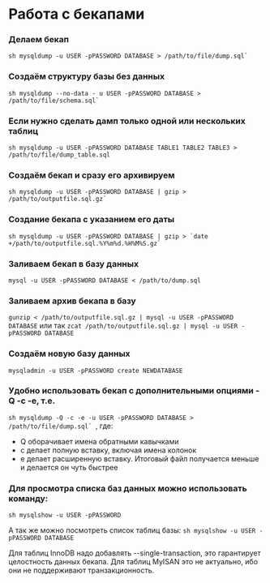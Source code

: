 Работа с бекапами
================

### Делаем бекап
```sh mysqldump -u USER -pPASSWORD DATABASE > /path/to/file/dump.sql` ```

### Создаём структуру базы без данных
```sh mysqldump --no-data - u USER -pPASSWORD DATABASE > /path/to/file/schema.sql` ```

### Если нужно сделать дамп только одной или нескольких таблиц
```sh mysqldump -u USER -pPASSWORD DATABASE TABLE1 TABLE2 TABLE3 > /path/to/file/dump_table.sql```

### Создаём бекап и сразу его архивируем
```sh mysqldump -u USER -pPASSWORD DATABASE | gzip > /path/to/outputfile.sql.gz` ```

### Создание бекапа с указанием его даты
```sh mysqldump -u USER -pPASSWORD DATABASE | gzip > `date +/path/to/outputfile.sql.%Y%m%d.%H%M%S.gz` ``` 

### Заливаем бекап в базу данных
`mysql -u USER -pPASSWORD DATABASE < /path/to/dump.sql`

### Заливаем архив бекапа в базу
`gunzip < /path/to/outputfile.sql.gz | mysql -u USER -pPASSWORD DATABASE`
или так
`zcat /path/to/outputfile.sql.gz | mysql -u USER -pPASSWORD DATABASE`

### Создаём новую базу данных
`mysqladmin -u USER -pPASSWORD create NEWDATABASE`

### Удобно использовать бекап с дополнительными опциями -Q -c -e, т.е. 
```sh mysqldump -Q -c -e -u USER -pPASSWORD DATABASE > /path/to/file/dump.sql` ```, где:
- Q оборачивает имена обратными кавычками
- c делает полную вставку, включая имена колонок
- e делает расширенную вставку. Итоговый файл получается меньше и делается он чуть быстрее


### Для просмотра списка баз данных можно использовать команду:
```sh mysqlshow -u USER -pPASSWORD```

А так же можно посмотреть список таблиц базы:
```sh mysqlshow -u USER -pPASSWORD DATABASE```

Для таблиц InnoDB надо добавлять --single-transaction, это гарантирует целостность данных бекапа. 
Для таблиц MyISAN это не актуально, ибо они не поддерживают транзакционность. 
